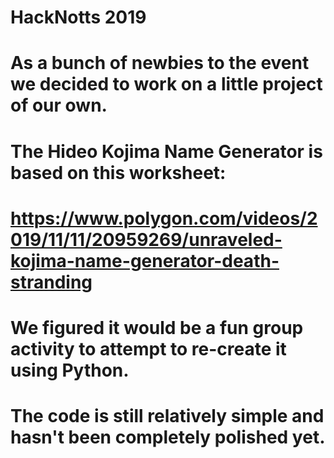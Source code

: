 # HackNotts 2019
# As a bunch of newbies to the event we decided to work on a little project of our own.
# The Hideo Kojima Name Generator is based on this worksheet:
# https://www.polygon.com/videos/2019/11/11/20959269/unraveled-kojima-name-generator-death-stranding

# We figured it would be a fun group activity to attempt to re-create it using Python. 
# The code is still relatively simple and hasn't been completely polished yet.
